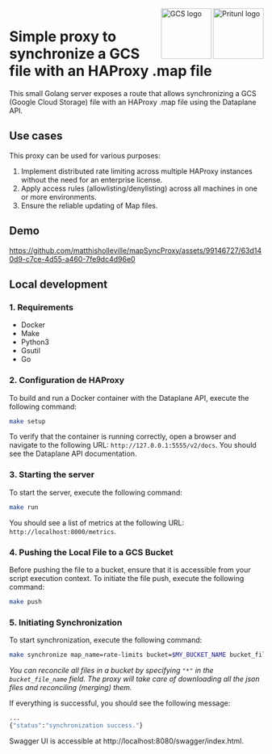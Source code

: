 <a href="https://www.haproxy.com">
    <img src="https://upload.wikimedia.org/wikipedia/commons/a/ab/Haproxy-logo.png" alt="Pritunl logo" title="Pritunl" align="right" height="100" />
</a>
<a href="https://cloud.google.com/storage">
    <img src="https://imgs.search.brave.com/5lxcXp7DQkSKquKVb6CQapUrgQTRsibWDzbcaLBqfi0/rs:fit:860:0:0/g:ce/aHR0cHM6Ly9zdGF0/aWMtMDAuaWNvbmR1/Y2suY29tL2Fzc2V0/cy4wMC9jbG91ZC1z/dG9yYWdlLWljb24t/MjU2eDIwNC1kb3Z3/cGp5eC5wbmc" alt="GCS logo" title="GCS" align="right" height="100" />
</a>

# Simple proxy to synchronize a GCS file with an HAProxy .map file

This small Golang server exposes a route that allows synchronizing a GCS (Google Cloud Storage) file with an HAProxy .map file using the Dataplane API.

## Use cases

This proxy can be used for various purposes:

1. Implement distributed rate limiting across multiple HAProxy instances without the need for an enterprise license.
2. Apply access rules (allowlisting/denylisting) across all machines in one or more environments.
3. Ensure the reliable updating of Map files.

## Demo

https://github.com/matthisholleville/mapSyncProxy/assets/99146727/63d140d9-c7ce-4d55-a460-7fe9dc4d96e0

## Local development

### 1. Requirements

- Docker
- Make
- Python3
- Gsutil
- Go

### 2. Configuration de HAProxy

To build and run a Docker container with the Dataplane API, execute the following command:

```bash
make setup
```

To verify that the container is running correctly, open a browser and navigate to the following URL: `http://127.0.0.1:5555/v2/docs`. You should see the Dataplane API documentation.

### 3. Starting the server

To start the server, execute the following command:

```bash
make run
```

You should see a list of metrics at the following URL: `http://localhost:8000/metrics`.

### 4. Pushing the Local File to a GCS Bucket

Before pushing the file to a bucket, ensure that it is accessible from your script execution context. To initiate the file push, execute the following command:

```bash
make push
```

### 5. Initiating Synchronization

To start synchronization, execute the following command:

```bash
make synchronize map_name=rate-limits bucket=$MY_BUCKET_NAME bucket_file_name=gcs.json
```


_You can reconcile all files in a bucket by specifying `"*"` in the `bucket_file_name` field. The proxy will take care of downloading all the json files and reconciling (merging) them._

If everything is successful, you should see the following message:

```bash
...
{"status":"synchronization success."}
```

Swagger UI is accessible at http://localhost:8080/swagger/index.html.
